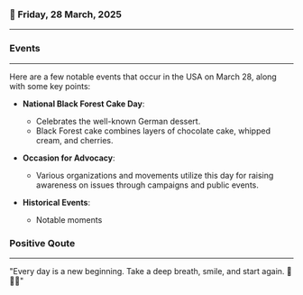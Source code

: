 ### 📅 Friday, 28 March, 2025
------
### Events
------
Here are a few notable events that occur in the USA on March 28, along with some key points:

- **National Black Forest Cake Day**: 
  - Celebrates the well-known German dessert.
  - Black Forest cake combines layers of chocolate cake, whipped cream, and cherries.

- **Occasion for Advocacy**: 
  - Various organizations and movements utilize this day for raising awareness on issues through campaigns and public events.

- **Historical Events**: 
  - Notable moments
### Positive Qoute
------
"Every day is a new beginning. Take a deep breath, smile, and start again. 🌅✨😊"
